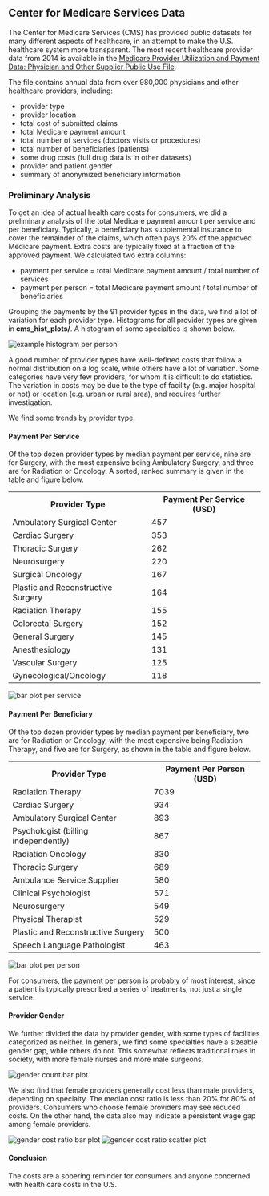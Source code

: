 ## Center for Medicare Services Data

The Center for Medicare Services (CMS) has provided public datasets for many different aspects of healthcare, in an attempt to make the U.S. healthcare system more transparent.  The most recent healthcare provider data from 2014 is available in the [Medicare Provider Utilization and Payment Data: Physician and Other Supplier Public Use File](https://www.cms.gov/Research-Statistics-Data-and-Systems/Statistics-Trends-and-Reports/Medicare-Provider-Charge-Data/Physician-and-Other-Supplier2014.html).  

The file contains annual data from over 980,000 physicians and other healthcare providers, including: 
+ provider type
+ provider location
+ total cost of submitted claims
+ total Medicare payment amount 
+ total number of services (doctors visits or procedures)
+ total number of beneficiaries (patients)
+ some drug costs (full drug data is in other datasets)
+ provider and patient gender
+ summary of anonymized beneficiary information

### Preliminary Analysis
To get an idea of actual health care costs for consumers, we did a preliminary analysis of the total Medicare payment amount per service and per beneficiary.  Typically, a beneficiary has supplemental insurance to cover the remainder of the claims, which often pays 20% of the approved Medicare payment.  Extra costs are typically fixed at a fraction of the approved payment.  We calculated two extra columns:
+ payment per service = total Medicare payment amount / total number of services
+ payment per person = total Medicare payment amount / total number of beneficiaries

Grouping the payments by the 91 provider types in the data, we find a lot of variation for each provider type.  Histograms for all provider types are given in __cms_hist_plots/__.  A histogram of some specialties is shown below.  

<img src="https://github.com/bfetler/cms_medicare/blob/master/cms_hist_plots/hist_pay_per_person_group7.png" alt="example histogram per person" />

A good number of provider types have well-defined costs that follow a normal distribution on a log scale, while others have a lot of variation.  Some categories have very few providers, for whom it is difficult to do statistics.  The variation in costs may be due to the type of facility (e.g. major hospital or not) or location (e.g. urban or rural area), and requires further investigation.  

We find some trends by provider type.

#### Payment Per Service
Of the top dozen provider types by median payment per service, nine are for Surgery, with the most expensive being Ambulatory Surgery, and three are for Radiation or Oncology.  A sorted, ranked summary is given in the table and figure below.  

<table>
<th>Provider Type</th><th>Payment Per Service (USD)</th>
<tr><td>Ambulatory Surgical Center</td><td>457</td></tr>
<tr><td>Cardiac Surgery</td><td>353</td></tr>
<tr><td>Thoracic Surgery</td><td>262</td></tr>
<tr><td>Neurosurgery</td><td>220</td></tr>
<tr><td>Surgical Oncology</td><td>167</td></tr>
<tr><td>Plastic and Reconstructive Surgery</td><td>164</td></tr>
<tr><td>Radiation Therapy</td><td>155</td></tr>
<tr><td>Colorectal Surgery</td><td>152</td></tr>
<tr><td>General Surgery</td><td>145</td></tr>
<tr><td>Anesthesiology</td><td>131</td></tr>
<tr><td>Vascular Surgery</td><td>125</td></tr>
<tr><td>Gynecological/Oncology</td><td>118</td></tr>
</table>

<img src="https://github.com/bfetler/cms_medicare/blob/master/cms_cost_plots/bar_pay_per_service.png" alt="bar plot per service" />

#### Payment Per Beneficiary
Of the top dozen provider types by median payment per beneficiary, two are for Radiation or Oncology, with the most expensive being Radiation Therapy, and five are for Surgery, as shown in the table and figure below.  

<table>
<th>Provider Type</th><th>Payment Per Person (USD)</th>
<tr><td>Radiation Therapy</td><td>7039</td></tr>
<tr><td>Cardiac Surgery</td><td>934</td></tr>
<tr><td>Ambulatory Surgical Center</td><td>893</td></tr>
<tr><td>Psychologist (billing independently)</td><td>867</td></tr>
<tr><td>Radiation Oncology</td><td>830</td></tr>
<tr><td>Thoracic Surgery</td><td>689</td></tr>
<tr><td>Ambulance Service Supplier</td><td>580</td></tr>
<tr><td>Clinical Psychologist</td><td>571</td></tr>
<tr><td>Neurosurgery</td><td>549</td></tr>
<tr><td>Physical Therapist</td><td>529</td></tr>
<tr><td>Plastic and Reconstructive Surgery</td><td>500</td></tr>
<tr><td>Speech Language Pathologist</td><td>463</td></tr>
</table>

<img src="https://github.com/bfetler/cms_medicare/blob/master/cms_cost_plots/bar_pay_per_person.png" alt="bar plot per person" />

For consumers, the payment per person is probably of most interest, since a patient is typically prescribed a series of treatments, not just a single service.

#### Provider Gender

We further divided the data by provider gender, with some types of facilities categorized as neither.  In general, we find some specialties have a sizeable gender gap, while others do not.  This somewhat reflects traditional roles in society, with more female nurses and more male surgeons.  

<img src="https://github.com/bfetler/cms_medicare/blob/master/cms_gender_plots/bar_count_fraction.png" alt="gender count bar plot" />

We also find that female providers generally cost less than male providers, depending on specialty.  The median cost ratio is less than 20% for 80% of providers.  Consumers who choose female providers may see reduced costs.  On the other hand, the data also may indicate a persistent wage gap among female providers.

<img src="https://github.com/bfetler/cms_medicare/blob/master/cms_gender_plots/bar_cost_ratio.png" alt="gender cost ratio bar plot" />

<img src="https://github.com/bfetler/cms_medicare/blob/master/cms_gender_plots/scatter_cost_ratio_by_fraction.png" alt="gender cost ratio scatter plot" />

#### Conclusion

The costs are a sobering reminder for consumers and anyone concerned with health care costs in the U.S.
